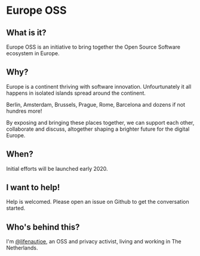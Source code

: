 # Europe OSS

## What is it?

Europe OSS is an initiative to bring together the Open Source Software ecosystem in Europe.


## Why?

Europe is a continent thriving with software innovation. Unfourtunately it all happens in isolated islands spread around the continent.

Berlin, Amsterdam, Brussels, Prague, Rome, Barcelona and dozens if not hundres more!

By exposing and bringing these places together, we can support each other, collaborate and discuss, altogether shaping a brighter future for the digital Europe.

## When?

Initial efforts will be launched early 2020.


## I want to help!

Help is welcomed. Please open an issue on Github to get the conversation started.


## Who's behind this?

I'm [@lifenautjoe](https://github.com/lifenautjoe), an OSS and privacy activist, living and working in The Netherlands.


